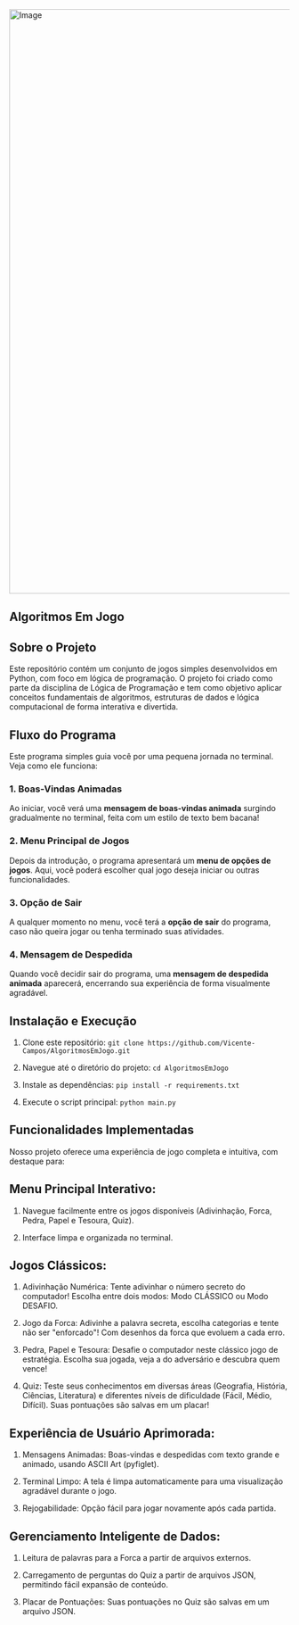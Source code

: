 <img width="1048" height="1048" alt="Image" src="https://github.com/user-attachments/assets/37d466b9-f206-4188-ae50-ed1e799464cf" />

## Algoritmos Em Jogo

## Sobre o Projeto
Este repositório contém um conjunto de jogos simples desenvolvidos em Python, com foco em lógica de programação. O projeto foi criado como parte da disciplina de Lógica de Programação e tem como objetivo aplicar conceitos fundamentais de algoritmos, estruturas de dados e lógica computacional de forma interativa e divertida.

## Fluxo do Programa
Este programa simples guia você por uma pequena jornada no terminal. Veja como ele funciona:

### 1. Boas-Vindas Animadas
Ao iniciar, você verá uma **mensagem de boas-vindas animada** surgindo gradualmente no terminal, feita com um estilo de texto bem bacana!

### 2. Menu Principal de Jogos
Depois da introdução, o programa apresentará um **menu de opções de jogos**. Aqui, você poderá escolher qual jogo deseja iniciar ou outras funcionalidades.

### 3. Opção de Sair
A qualquer momento no menu, você terá a **opção de sair** do programa, caso não queira jogar ou tenha terminado suas atividades.

### 4. Mensagem de Despedida
Quando você decidir sair do programa, uma **mensagem de despedida animada** aparecerá, encerrando sua experiência de forma visualmente agradável.

## Instalação e Execução

1. Clone este repositório: `git clone https://github.com/Vicente-Campos/AlgoritmosEmJogo.git`

2. Navegue até o diretório do projeto: `cd AlgoritmosEmJogo`

3. Instale as dependências: `pip install -r requirements.txt`

4. Execute o script principal: `python main.py`

## Funcionalidades Implementadas
Nosso projeto oferece uma experiência de jogo completa e intuitiva, com destaque para:

## Menu Principal Interativo:

1. Navegue facilmente entre os jogos disponíveis (Adivinhação, Forca, Pedra, Papel e Tesoura, Quiz).

2. Interface limpa e organizada no terminal.

## Jogos Clássicos:

1. Adivinhação Numérica: Tente adivinhar o número secreto do computador! Escolha entre dois modos: Modo CLÁSSICO ou Modo DESAFIO.

2. Jogo da Forca: Adivinhe a palavra secreta, escolha categorias e tente não ser "enforcado"! Com desenhos da forca que evoluem a cada erro.

3. Pedra, Papel e Tesoura: Desafie o computador neste clássico jogo de estratégia. Escolha sua jogada, veja a do adversário e descubra quem vence!

4. Quiz: Teste seus conhecimentos em diversas áreas (Geografia, História, Ciências, Literatura) e diferentes níveis de dificuldade (Fácil, Médio, Difícil). Suas pontuações são salvas em um placar!

## Experiência de Usuário Aprimorada:

1. Mensagens Animadas: Boas-vindas e despedidas com texto grande e animado, usando ASCII Art (pyfiglet).

2. Terminal Limpo: A tela é limpa automaticamente para uma visualização agradável durante o jogo.

3. Rejogabilidade: Opção fácil para jogar novamente após cada partida.

## Gerenciamento Inteligente de Dados:

1. Leitura de palavras para a Forca a partir de arquivos externos.

2. Carregamento de perguntas do Quiz a partir de arquivos JSON, permitindo fácil expansão de conteúdo.

3. Placar de Pontuações: Suas pontuações no Quiz são salvas em um arquivo JSON.
